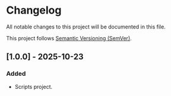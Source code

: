 # Changelog

All notable changes to this project will be documented in this file.

This project follows [Semantic Versioning (SemVer)](https://semver.org/).

## [1.0.0] - 2025-10-23

### Added

- Scripts project.
